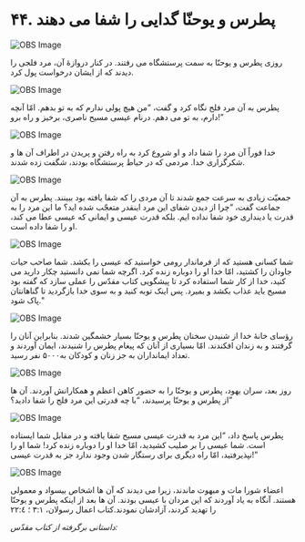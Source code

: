 # ۴۴. پطرس و یوحنّا گدایی را شفا می دهند

![OBS Image](https://cdn.door43.org/obs/jpg/360px/obs-en-44-01.jpg)

روزی پطرس و یوحنّا به سمت پرستشگاه می رفتند. در کنار دروازۀ آن، مرد فلجی را دیدند که از ایشان درخواست پول کرد.

![OBS Image](https://cdn.door43.org/obs/jpg/360px/obs-en-44-02.jpg)

پطرس به آن مرد فلج نگاه کرد و گفت، “من هیچ پولی ندارم که به تو بدهم. امّا آنچه دارم، به تو می دهم. درنام عیسی مسیح ناصری، برخیز و راه برو!”

![OBS Image](https://cdn.door43.org/obs/jpg/360px/obs-en-44-03.jpg)

خدا فوراً آن مرد را شفا داد و او شروع کرد به راه رفتن و پریدن در اطراف آن ها و شکرگزاری خدا. مردمی که در حیاط پرستشگاه بودند، شگفت زده شدند.

![OBS Image](https://cdn.door43.org/obs/jpg/360px/obs-en-44-04.jpg)

جمعیّت زیادی به سرعت جمع شدند تا آن مردی را که شفا یافته بود ببینند. پطرس به آن جماعت گفت، “چرا از دیدن شفای این مرد اینقدر متعجّب شده اید؟ ما این مرد را به قدرت یا دینداری خود شفا نداده ایم. بلکه قدرت عیسی و ایمانی که عیسی عطا می کند، او را شفا داده است.

![OBS Image](https://cdn.door43.org/obs/jpg/360px/obs-en-44-05.jpg)

شما کسانی هستید که از فرماندار رومی خواستید که عیسی را بکشد. شما صاحب حیات جاودان را کشتید، امّا خدا او را دوباره زنده کرد. اگرچه شما نمی دانستید چکار دارید می کنید، خدا از کار شما استفاده کرد تا پیشگویی کتاب مقدّس را عملی سازد که گفته بود مسیح باید عذاب بکشد و بمیرد. پس اینک توبه کنید و به سوی خدا بازگردید تا گناهانتان پاک شود."

![OBS Image](https://cdn.door43.org/obs/jpg/360px/obs-en-44-06.jpg)

رؤسای خانۀ خدا از شنیدن سخنان پطرس و یوحنّا بسیار خشمگین شدند. بنابراین آنان را گرفتند و به زندان افکندند. امّا بسیاری از آنان که پیغام پطرس را شنیدند، ایمان آوردند و تعداد ایمانداران به جز زنان و کودکان به۵۰۰۰ نفر رسید.

![OBS Image](https://cdn.door43.org/obs/jpg/360px/obs-en-44-07.jpg)

روز بعد، سران یهود، پطرس و یوحنّا را به حضور کاهن اعظم و همکارانش آوردند. آن ها از پطرس و یوحنّا پرسیدند، “با چه قدرتی این مرد فلج را شفا دادید؟”

![OBS Image](https://cdn.door43.org/obs/jpg/360px/obs-en-44-08.jpg)

پطرس پاسخ داد، “این مرد به قدرت عیسی مسیح شفا یافته و در مقابل شما ایستاده است. شما عیسی را بر صلیب کشیدید، امّا خدا او را دوباره زنده کرد! شما او را نپذیرفتید، امّا راه دیگری برای رستگار شدن وجود ندارد جز به قدرت عیسی!”

![OBS Image](https://cdn.door43.org/obs/jpg/360px/obs-en-44-09.jpg)

اعضاء شورا مات و مبهوت ماندند، زیرا می دیدند که آن ها اشخاص بیسواد و معمولی هستند. آنگاه به یاد آوردند که این مردان با عیسی بودند. آن ها بعد از اینکه پطرس و یوحنّا را تهدید کردند، آزادشان نمودند.کتاب اعمال رسولان، ٣:١ ؛ ٢٢:٤

_داستانی برگرفته از کتاب مقدّس:_